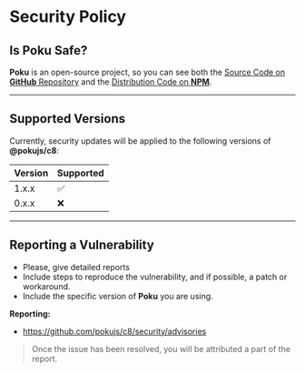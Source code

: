 # Security Policy

## Is Poku Safe?

**Poku** is an open-source project, so you can see both the [Source Code on **GitHub** Repository](https://github.com/pokujs/c8) and the [Distribution Code on **NPM**](https://www.npmjs.com/package/@pokujs/c8?activeTab=code).

---

## Supported Versions

Currently, security updates will be applied to the following versions of **@pokujs/c8**:

| Version | Supported          |
| ------- | ------------------ |
| 1.x.x   | :white_check_mark: |
| 0.x.x   | :x:                |

---

## Reporting a Vulnerability

- Please, give detailed reports
- Include steps to reproduce the vulnerability, and if possible, a patch or workaround.
- Include the specific version of **Poku** you are using.

**Reporting:**

- https://github.com/pokujs/c8/security/advisories

> Once the issue has been resolved, you will be attributed a part of the report.
